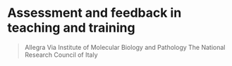 # Assessment and feedback in teaching and training


> Allegra Via
> Institute of Molecular Biology and Pathology
> The National Research Council of Italy

